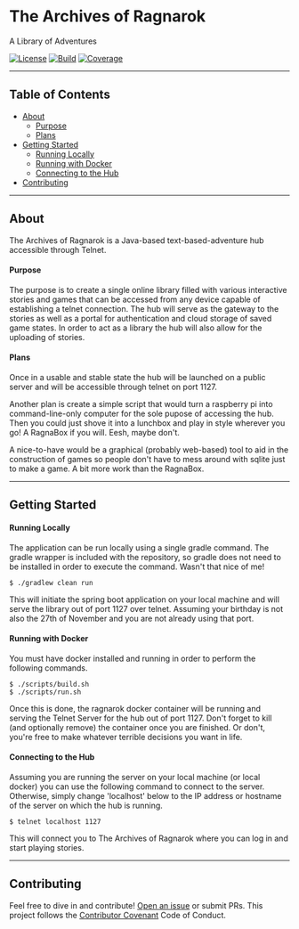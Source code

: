 # The Archives of Ragnarok
A Library of Adventures

[![License](https://img.shields.io/badge/license-GPL%20v3-brightgreen.svg)](https://www.gnu.org/licenses/gpl-3.0.txt) [![Build](https://travis-ci.org/sshookman/ProjectRead.svg?branch=master)](https://travis-ci.org/sshookman/ragnarok-hub) [![Coverage](https://codecov.io/gh/sshookman/ProjectRead/branch/master/graph/badge.svg)](https://codecov.io/gh/sshookman/ProjectRead)

---

## Table of Contents

- [About](#about)
  - [Purpose](#purpose)
  - [Plans](#plans)
- [Getting Started](#getting-started)
  - [Running Locally](#running-locally)
  - [Running with Docker](#running-with-docker)
  - [Connecting to the Hub](#connecting-to-the-hub)
- [Contributing](#contributing)

---

## About

The Archives of Ragnarok is a Java-based text-based-adventure hub accessible through Telnet.

#### Purpose

The purpose is to create a single online library filled with various interactive stories and games
that can be accessed from any device capable of establishing a telnet connection. The hub will serve
as the gateway to the stories as well as a portal for authentication and cloud storage of saved game
states. In order to act as a library the hub will also allow for the uploading of stories.

#### Plans

Once in a usable and stable state the hub will be launched on a public server and will be accessible
through telnet on port 1127.

Another plan is create a simple script that would turn a raspberry pi into command-line-only computer for the
sole pupose of accessing the hub. Then you could just shove it into a lunchbox and play in style wherever you go! 
A RagnaBox if you will. Eesh, maybe don't.

A nice-to-have would be a graphical (probably web-based) tool to aid in the construction of games
so people don't have to mess around with sqlite just to make a game. A bit more work than the RagnaBox.

---

## Getting Started

#### Running Locally

The application can be run locally using a single gradle command. The gradle wrapper is included
with the repository, so gradle does not need to be installed in order to execute the command. Wasn't
that nice of me!

```
$ ./gradlew clean run
```

This will initiate the spring boot application on your local machine and will serve the library out
of port 1127 over telnet. Assuming your birthday is not also the 27th of November and you are not already
using that port.

#### Running with Docker

You must have docker installed and running in order to perform the following commands.

```
$ ./scripts/build.sh
$ ./scripts/run.sh
```

Once this is done, the ragnarok docker container will be running and serving the Telnet Server for
the hub out of port 1127. Don't forget to kill (and optionally remove) the container
once you are finished. Or don't, you're free to make whatever terrible decisions you want in life.

#### Connecting to the Hub

Assuming you are running the server on your local machine (or local docker) you can use
the following command to connect to the server. Otherwise, simply change 'localhost' below to the
IP address or hostname of the server on which the hub is running.

```
$ telnet localhost 1127
```

This will connect you to The Archives of Ragnarok where you can log in and start playing stories.

---

## Contributing

Feel free to dive in and contribute! [Open an issue](https://github.com/sshookman/ProjectRead/issues/new) or submit PRs.
This project follows the [Contributor Covenant](http://contributor-covenant.org/version/1/3/0/) Code of Conduct.
